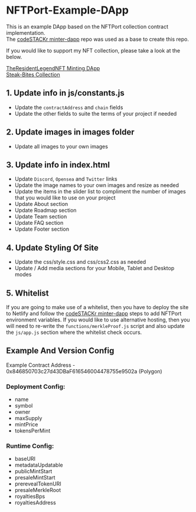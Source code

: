 # NFTPort-Example-DApp
This is an example DApp based on the NFTPort collection contract implementation.</br>
The [codeSTACKr minter-dapp](https://github.com/codeSTACKr/minter-dapp) repo was used as a base to create this repo.

If you would like to support my NFT collection, please take a look at the below.

[TheResidentLegendNFT Minting DApp](https://theresidentlegendnft.xyz/) </br>
[Steak-Bites Collection](https://opensea.io/collection/steak-bites)
## 1. Update info in js/constants.js
- Update the `contractAddress` and `chain` fields
- Update the other fields to suite the terms of your project if needed

## 2. Update images in images folder
- Update all images to your own images

## 3. Update info in index.html
- Update `Discord`, `Opensea` and `Twitter` links
- Update the image names to your own images and resize as needed
- Update the items in the slider list to compliment the number of images that you would like to use on your project
- Update About section
- Update Roadmap section
- Update Team section
- Update FAQ section
- Update Footer section

## 4. Update Styling Of Site
- Update the css/style.css and css/css2.css as needed
- Update / Add media sections for your Mobile, Tablet and Desktop modes

## 5. Whitelist
If you are going to make use of a whitelist, then you have to deploy the site to Netlify and follow the [codeSTACKr minter-dapp](https://github.com/codeSTACKr/minter-dapp) steps to add NFTPort environment variables. If you would like to use alternative hosting, then you will need to re-write the `functions/merkleProof.js` script and also update the `js/app.js` section where the whitelist check occurs.

## Example And Version Config

Example Contract Address - 0x846850703c27d43DBaF616546004478755e9502a (Polygon)

### Deployment Config:
- name
- symbol
- owner
- maxSupply
- mintPrice
- tokensPerMint

### Runtime Config:
- baseURI
- metadataUpdatable
- publicMintStart
- presaleMintStart
- prerevealTokenURI
- presaleMerkleRoot
- royaltiesBps
- royaltiesAddress